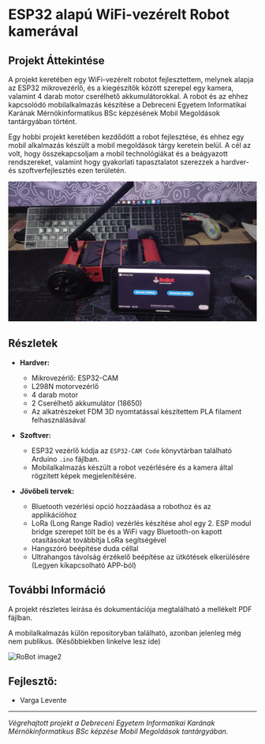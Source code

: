 # ESP32 alapú WiFi-vezérelt Robot kamerával

## Projekt Áttekintése

A projekt keretében egy WiFi-vezérelt robotot fejlesztettem, melynek alapja az ESP32 mikrovezérlő, és a kiegészítők között szerepel egy kamera, valamint 4 darab motor cserélhető akkumulátorokkal. A robot és az ehhez kapcsolódó mobilalkalmazás készítése a Debreceni Egyetem Informatikai Karának Mérnökinformatikus BSc képzésének Mobil Megoldások tantárgyában történt.

Egy hobbi projekt keretében kezdődött a robot fejlesztése, és ehhez egy mobil alkalmazás készült a mobil megoldások tárgy keretein belül. A cél az volt, hogy összekapcsoljam a mobil technológiákat és a beágyazott rendszereket, valamint hogy gyakorlati tapasztalatot szerezzek a hardver- és szoftverfejlesztés ezen területén.

![RoBot image](https://github.com/Varga-Levente/RoBOT/blob/64a0ad01a27c9c643ac76cb254f12b952675be54/IMGS/IMG_20240404_225451.jpg)

## Részletek

- **Hardver:**
  - Mikrovezérlő: ESP32-CAM
  - L298N motorvezérlő
  - 4 darab motor
  - 2 Cserélhető akkumulátor (18650)
  - Az alkatrészeket FDM 3D nyomtatással készítettem PLA filament felhasználásával

- **Szoftver:**
  - ESP32 vezérlő kódja az `ESP32-CAM Code` könyvtárban található Arduino `.ino` fájlban.
  - Mobilalkalmazás készült a robot vezérlésére és a kamera által rögzített képek megjelenítésére.

- **Jövőbeli tervek:**
  - Bluetooth vezérlési opció hozzáadása a robothoz és az applikációhoz
  - LoRa (Long Range Radio) vezérlés készítése ahol egy 2. ESP modul bridge szerepet tölt be és a WiFi vagy Bluetooth-on kapott otasításokat továbbítja LoRa segítségével
  - Hangszóró beépítése duda céllal
  - Ultrahangos távolság érzékelő beépítése az ütkötések elkerülésére (Legyen kikapcsolható APP-ból)

## További Információ

A projekt részletes leírása és dokumentációja megtalálható a mellékelt PDF fájlban.

A mobilalkalmazás külön repositoryban található, azonban jelenleg még nem publikus. (Későbbiekben linkelve lesz ide)

![RoBot image2](https://github.com/Varga-Levente/RoBOT/blob/main/IMGS/IMG_20240404_225436.jpg)

## Fejlesztő:
  - Varga Levente

---

*Végrehajtott projekt a Debreceni Egyetem Informatikai Karának Mérnökinformatikus BSc képzése Mobil Megoldások tantárgyában.*
